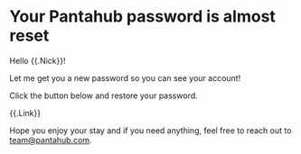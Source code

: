 # Your Pantahub password is almost reset

Hello {{.Nick}}! 

Let me get you a new password so you can see your account!

Click the button below and restore your password.

{{.Link}}

Hope you enjoy your stay and if you need anything, feel free to reach out to team@pantahub.com.
